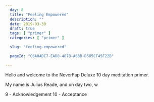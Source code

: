```yaml
---
  day: 8
  title: "Feeling Empowered"
  description: ""
  date: 2019-03-30
  draft: true
  tags: [ "primer" ]
  categories: [ "primer" ]

  slug: "feeling-empowered"

  pageId: "C6A0ADC7-EAD8-487B-A63B-D585CF45F22B"

---
```


Hello and welcome to the NeverFap Deluxe 10 day meditation primer.

My name is Julius Reade, and on day two, w


9 - Acknowledgement
10 - Acceptance
